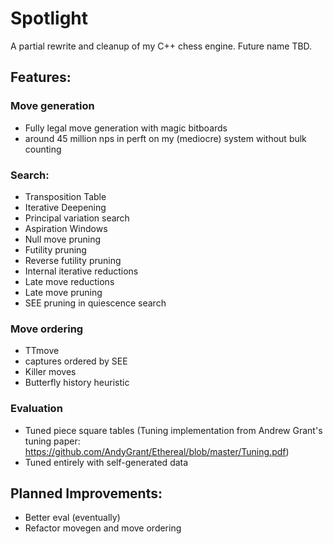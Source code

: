 # Spotlight
A partial rewrite and cleanup of my C++ chess engine. Future name TBD.

## Features:

### Move generation
* Fully legal move generation with magic bitboards
* around 45 million nps in perft on my (mediocre) system without bulk counting

### Search:
* Transposition Table
* Iterative Deepening
* Principal variation search
* Aspiration Windows
* Null move pruning
* Futility pruning
* Reverse futility pruning
* Internal iterative reductions
* Late move reductions
* Late move pruning
* SEE pruning in quiescence search

### Move ordering
* TTmove
* captures ordered by SEE
* Killer moves
* Butterfly history heuristic

### Evaluation
* Tuned piece square tables (Tuning implementation from Andrew Grant's tuning paper: https://github.com/AndyGrant/Ethereal/blob/master/Tuning.pdf)
* Tuned entirely with self-generated data

## Planned Improvements:
* Better eval (eventually)
* Refactor movegen and move ordering